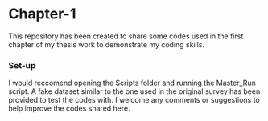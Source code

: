 # Chapter-1
This repository has been created to share some codes used in the first chapter of my thesis work to demonstrate my coding skills.

### Set-up

I would reccomend opening the Scripts folder and running the Master_Run script. A fake dataset similar to the one used in the original survey has been provided to test the codes with. I welcome any comments or suggestions to help improve the codes shared here.
